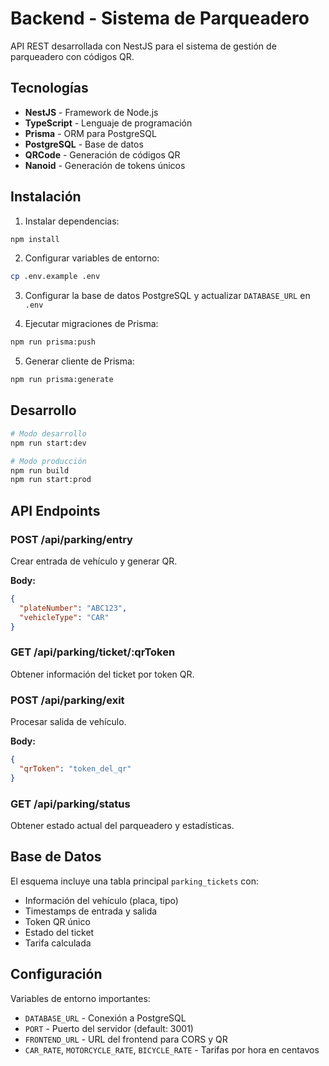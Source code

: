 # Backend - Sistema de Parqueadero

API REST desarrollada con NestJS para el sistema de gestión de parqueadero con códigos QR.

## Tecnologías

- **NestJS** - Framework de Node.js
- **TypeScript** - Lenguaje de programación
- **Prisma** - ORM para PostgreSQL
- **PostgreSQL** - Base de datos
- **QRCode** - Generación de códigos QR
- **Nanoid** - Generación de tokens únicos

## Instalación

1. Instalar dependencias:
```bash
npm install
```

2. Configurar variables de entorno:
```bash
cp .env.example .env
```

3. Configurar la base de datos PostgreSQL y actualizar `DATABASE_URL` en `.env`

4. Ejecutar migraciones de Prisma:
```bash
npm run prisma:push
```

5. Generar cliente de Prisma:
```bash
npm run prisma:generate
```

## Desarrollo

```bash
# Modo desarrollo
npm run start:dev

# Modo producción
npm run build
npm run start:prod
```

## API Endpoints

### POST /api/parking/entry
Crear entrada de vehículo y generar QR.

**Body:**
```json
{
  "plateNumber": "ABC123",
  "vehicleType": "CAR"
}
```

### GET /api/parking/ticket/:qrToken
Obtener información del ticket por token QR.

### POST /api/parking/exit
Procesar salida de vehículo.

**Body:**
```json
{
  "qrToken": "token_del_qr"
}
```

### GET /api/parking/status
Obtener estado actual del parqueadero y estadísticas.

## Base de Datos

El esquema incluye una tabla principal `parking_tickets` con:
- Información del vehículo (placa, tipo)
- Timestamps de entrada y salida
- Token QR único
- Estado del ticket
- Tarifa calculada

## Configuración

Variables de entorno importantes:
- `DATABASE_URL` - Conexión a PostgreSQL
- `PORT` - Puerto del servidor (default: 3001)
- `FRONTEND_URL` - URL del frontend para CORS y QR
- `CAR_RATE`, `MOTORCYCLE_RATE`, `BICYCLE_RATE` - Tarifas por hora en centavos